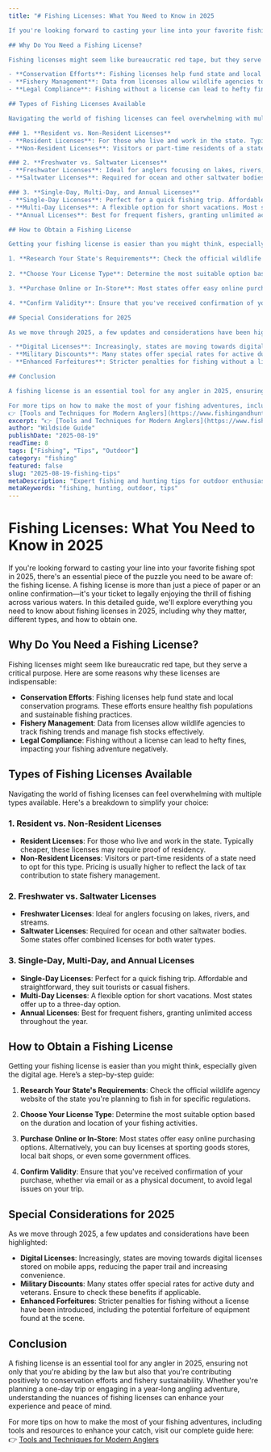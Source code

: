 ```yaml
---
title: "# Fishing Licenses: What You Need to Know in 2025

If you're looking forward to casting your line into your favorite fishing spot in 2025, there's an essential piece of the puzzle you need to be aware of: the fishing license. A fishing license is more than just a piece of paper or an online confirmation—it's your ticket to legally enjoying the thrill of fishing across various waters. In this detailed guide, we'll explore everything you need to know about fishing licenses in 2025, including why they matter, different types, and how to obtain one.

## Why Do You Need a Fishing License?

Fishing licenses might seem like bureaucratic red tape, but they serve a critical purpose. Here are some reasons why these licenses are indispensable:

- **Conservation Efforts**: Fishing licenses help fund state and local conservation programs. These efforts ensure healthy fish populations and sustainable fishing practices.
- **Fishery Management**: Data from licenses allow wildlife agencies to track fishing trends and manage fish stocks effectively.
- **Legal Compliance**: Fishing without a license can lead to hefty fines, impacting your fishing adventure negatively.

## Types of Fishing Licenses Available

Navigating the world of fishing licenses can feel overwhelming with multiple types available. Here's a breakdown to simplify your choice:

### 1. **Resident vs. Non-Resident Licenses**
- **Resident Licenses**: For those who live and work in the state. Typically cheaper, these licenses may require proof of residency.
- **Non-Resident Licenses**: Visitors or part-time residents of a state need to opt for this type. Pricing is usually higher to reflect the lack of tax contribution to state fishery management.

### 2. **Freshwater vs. Saltwater Licenses**
- **Freshwater Licenses**: Ideal for anglers focusing on lakes, rivers, and streams.
- **Saltwater Licenses**: Required for ocean and other saltwater bodies. Some states offer combined licenses for both water types.

### 3. **Single-Day, Multi-Day, and Annual Licenses**
- **Single-Day Licenses**: Perfect for a quick fishing trip. Affordable and straightforward, they suit tourists or casual fishers.
- **Multi-Day Licenses**: A flexible option for short vacations. Most states offer up to a three-day option.
- **Annual Licenses**: Best for frequent fishers, granting unlimited access throughout the year.

## How to Obtain a Fishing License

Getting your fishing license is easier than you might think, especially given the digital age. Here’s a step-by-step guide:

1. **Research Your State's Requirements**: Check the official wildlife agency website of the state you're planning to fish in for specific regulations.
   
2. **Choose Your License Type**: Determine the most suitable option based on the duration and location of your fishing activities.

3. **Purchase Online or In-Store**: Most states offer easy online purchasing options. Alternatively, you can buy licenses at sporting goods stores, local bait shops, or even some government offices.

4. **Confirm Validity**: Ensure that you've received confirmation of your purchase, whether via email or as a physical document, to avoid legal issues on your trip.

## Special Considerations for 2025

As we move through 2025, a few updates and considerations have been highlighted:

- **Digital Licenses**: Increasingly, states are moving towards digital licenses stored on mobile apps, reducing the paper trail and increasing convenience.
- **Military Discounts**: Many states offer special rates for active duty and veterans. Ensure to check these benefits if applicable.
- **Enhanced Forfeitures**: Stricter penalties for fishing without a license have been introduced, including the potential forfeiture of equipment found at the scene.

## Conclusion

A fishing license is an essential tool for any angler in 2025, ensuring not only that you're abiding by the law but also that you're contributing positively to conservation efforts and fishery sustainability. Whether you're planning a one-day trip or engaging in a year-long angling adventure, understanding the nuances of fishing licenses can enhance your experience and peace of mind.

For more tips on how to make the most of your fishing adventures, including tools and resources to enhance your catch, visit our complete guide here:
👉 [Tools and Techniques for Modern Anglers](https://www.fishingandhuntingtips.com/tools)"
excerpt: "👉 [Tools and Techniques for Modern Anglers](https://www.fishingandhuntingtips.com/tools)"
author: "Wildside Guide"
publishDate: "2025-08-19"
readTime: 8
tags: ["Fishing", "Tips", "Outdoor"]
category: "fishing"
featured: false
slug: "2025-08-19-fishing-tips"
metaDescription: "Expert fishing and hunting tips for outdoor enthusiasts"
metaKeywords: "fishing, hunting, outdoor, tips"
---
```

# Fishing Licenses: What You Need to Know in 2025

If you're looking forward to casting your line into your favorite fishing spot in 2025, there's an essential piece of the puzzle you need to be aware of: the fishing license. A fishing license is more than just a piece of paper or an online confirmation—it's your ticket to legally enjoying the thrill of fishing across various waters. In this detailed guide, we'll explore everything you need to know about fishing licenses in 2025, including why they matter, different types, and how to obtain one.

## Why Do You Need a Fishing License?

Fishing licenses might seem like bureaucratic red tape, but they serve a critical purpose. Here are some reasons why these licenses are indispensable:

- **Conservation Efforts**: Fishing licenses help fund state and local conservation programs. These efforts ensure healthy fish populations and sustainable fishing practices.
- **Fishery Management**: Data from licenses allow wildlife agencies to track fishing trends and manage fish stocks effectively.
- **Legal Compliance**: Fishing without a license can lead to hefty fines, impacting your fishing adventure negatively.

## Types of Fishing Licenses Available

Navigating the world of fishing licenses can feel overwhelming with multiple types available. Here's a breakdown to simplify your choice:

### 1. **Resident vs. Non-Resident Licenses**
- **Resident Licenses**: For those who live and work in the state. Typically cheaper, these licenses may require proof of residency.
- **Non-Resident Licenses**: Visitors or part-time residents of a state need to opt for this type. Pricing is usually higher to reflect the lack of tax contribution to state fishery management.

### 2. **Freshwater vs. Saltwater Licenses**
- **Freshwater Licenses**: Ideal for anglers focusing on lakes, rivers, and streams.
- **Saltwater Licenses**: Required for ocean and other saltwater bodies. Some states offer combined licenses for both water types.

### 3. **Single-Day, Multi-Day, and Annual Licenses**
- **Single-Day Licenses**: Perfect for a quick fishing trip. Affordable and straightforward, they suit tourists or casual fishers.
- **Multi-Day Licenses**: A flexible option for short vacations. Most states offer up to a three-day option.
- **Annual Licenses**: Best for frequent fishers, granting unlimited access throughout the year.

## How to Obtain a Fishing License

Getting your fishing license is easier than you might think, especially given the digital age. Here’s a step-by-step guide:

1. **Research Your State's Requirements**: Check the official wildlife agency website of the state you're planning to fish in for specific regulations.
   
2. **Choose Your License Type**: Determine the most suitable option based on the duration and location of your fishing activities.

3. **Purchase Online or In-Store**: Most states offer easy online purchasing options. Alternatively, you can buy licenses at sporting goods stores, local bait shops, or even some government offices.

4. **Confirm Validity**: Ensure that you've received confirmation of your purchase, whether via email or as a physical document, to avoid legal issues on your trip.

## Special Considerations for 2025

As we move through 2025, a few updates and considerations have been highlighted:

- **Digital Licenses**: Increasingly, states are moving towards digital licenses stored on mobile apps, reducing the paper trail and increasing convenience.
- **Military Discounts**: Many states offer special rates for active duty and veterans. Ensure to check these benefits if applicable.
- **Enhanced Forfeitures**: Stricter penalties for fishing without a license have been introduced, including the potential forfeiture of equipment found at the scene.

## Conclusion

A fishing license is an essential tool for any angler in 2025, ensuring not only that you're abiding by the law but also that you're contributing positively to conservation efforts and fishery sustainability. Whether you're planning a one-day trip or engaging in a year-long angling adventure, understanding the nuances of fishing licenses can enhance your experience and peace of mind.

For more tips on how to make the most of your fishing adventures, including tools and resources to enhance your catch, visit our complete guide here:
👉 [Tools and Techniques for Modern Anglers](https://www.fishingandhuntingtips.com/tools)